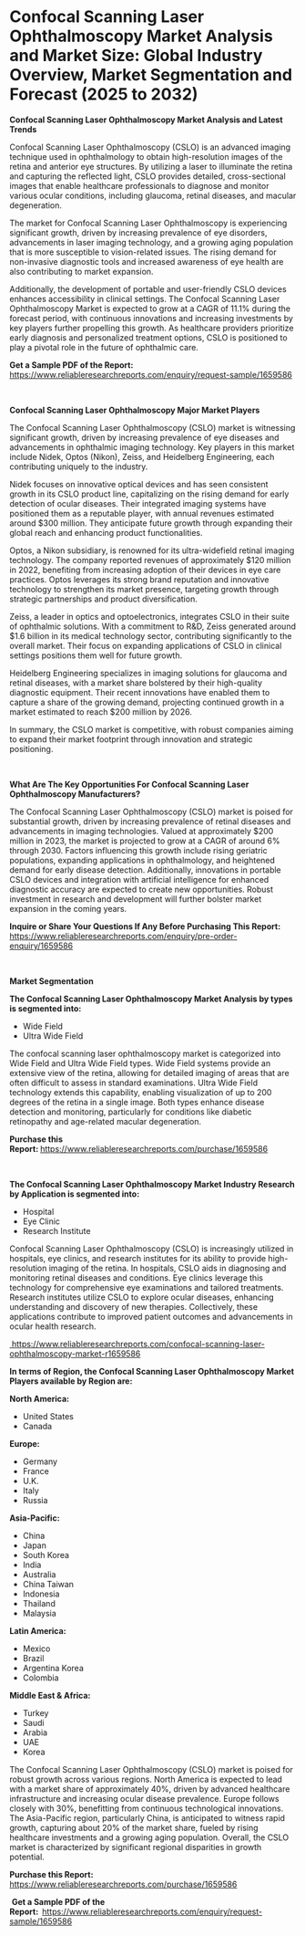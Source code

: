 <p><h1>Confocal Scanning Laser Ophthalmoscopy Market Analysis and Market Size: Global Industry Overview, Market Segmentation and Forecast (2025 to 2032)</h1></p><p><strong>Confocal Scanning Laser Ophthalmoscopy Market Analysis and Latest Trends</strong></p>
<p><p>Confocal Scanning Laser Ophthalmoscopy (CSLO) is an advanced imaging technique used in ophthalmology to obtain high-resolution images of the retina and anterior eye structures. By utilizing a laser to illuminate the retina and capturing the reflected light, CSLO provides detailed, cross-sectional images that enable healthcare professionals to diagnose and monitor various ocular conditions, including glaucoma, retinal diseases, and macular degeneration. </p><p>The market for Confocal Scanning Laser Ophthalmoscopy is experiencing significant growth, driven by increasing prevalence of eye disorders, advancements in laser imaging technology, and a growing aging population that is more susceptible to vision-related issues. The rising demand for non-invasive diagnostic tools and increased awareness of eye health are also contributing to market expansion. </p><p>Additionally, the development of portable and user-friendly CSLO devices enhances accessibility in clinical settings. The Confocal Scanning Laser Ophthalmoscopy Market is expected to grow at a CAGR of 11.1% during the forecast period, with continuous innovations and increasing investments by key players further propelling this growth. As healthcare providers prioritize early diagnosis and personalized treatment options, CSLO is positioned to play a pivotal role in the future of ophthalmic care.</p></p>
<p><strong>Get a Sample PDF of the Report:&nbsp;</strong> <a href="https://www.reliableresearchreports.com/enquiry/request-sample/1659586?utm_campaign=3275&utm_medium=2&utm_source=Github&utm_content=ia&utm_term=13042025&utm_id=confocal-scanning-laser-ophthalmoscopy">https://www.reliableresearchreports.com/enquiry/request-sample/1659586</a></p>
<p>&nbsp;</p>
<p><strong>Confocal Scanning Laser Ophthalmoscopy Major Market Players</strong></p>
<p><p>The Confocal Scanning Laser Ophthalmoscopy (CSLO) market is witnessing significant growth, driven by increasing prevalence of eye diseases and advancements in ophthalmic imaging technology. Key players in this market include Nidek, Optos (Nikon), Zeiss, and Heidelberg Engineering, each contributing uniquely to the industry.</p><p>Nidek focuses on innovative optical devices and has seen consistent growth in its CSLO product line, capitalizing on the rising demand for early detection of ocular diseases. Their integrated imaging systems have positioned them as a reputable player, with annual revenues estimated around $300 million. They anticipate future growth through expanding their global reach and enhancing product functionalities.</p><p>Optos, a Nikon subsidiary, is renowned for its ultra-widefield retinal imaging technology. The company reported revenues of approximately $120 million in 2022, benefiting from increasing adoption of their devices in eye care practices. Optos leverages its strong brand reputation and innovative technology to strengthen its market presence, targeting growth through strategic partnerships and product diversification.</p><p>Zeiss, a leader in optics and optoelectronics, integrates CSLO in their suite of ophthalmic solutions. With a commitment to R&D, Zeiss generated around $1.6 billion in its medical technology sector, contributing significantly to the overall market. Their focus on expanding applications of CSLO in clinical settings positions them well for future growth.</p><p>Heidelberg Engineering specializes in imaging solutions for glaucoma and retinal diseases, with a market share bolstered by their high-quality diagnostic equipment. Their recent innovations have enabled them to capture a share of the growing demand, projecting continued growth in a market estimated to reach $200 million by 2026.</p><p>In summary, the CSLO market is competitive, with robust companies aiming to expand their market footprint through innovation and strategic positioning.</p></p>
<p>&nbsp;</p>
<p><strong>What Are The Key Opportunities For Confocal Scanning Laser Ophthalmoscopy Manufacturers?</strong></p>
<p><p>The Confocal Scanning Laser Ophthalmoscopy (CSLO) market is poised for substantial growth, driven by increasing prevalence of retinal diseases and advancements in imaging technologies. Valued at approximately $200 million in 2023, the market is projected to grow at a CAGR of around 6% through 2030. Factors influencing this growth include rising geriatric populations, expanding applications in ophthalmology, and heightened demand for early disease detection. Additionally, innovations in portable CSLO devices and integration with artificial intelligence for enhanced diagnostic accuracy are expected to create new opportunities. Robust investment in research and development will further bolster market expansion in the coming years.</p></p>
<p><strong>Inquire or Share Your Questions If Any Before Purchasing This Report:</strong> <a href="https://www.reliableresearchreports.com/enquiry/pre-order-enquiry/1659586?utm_campaign=3275&utm_medium=2&utm_source=Github&utm_content=ia&utm_term=13042025&utm_id=confocal-scanning-laser-ophthalmoscopy">https://www.reliableresearchreports.com/enquiry/pre-order-enquiry/1659586</a></p>
<p>&nbsp;</p>
<p><strong>Market Segmentation</strong></p>
<p><strong>The Confocal Scanning Laser Ophthalmoscopy Market Analysis by types is segmented into:</strong></p>
<p><ul><li>Wide Field</li><li>Ultra Wide Field</li></ul></p>
<p><p>The confocal scanning laser ophthalmoscopy market is categorized into Wide Field and Ultra Wide Field types. Wide Field systems provide an extensive view of the retina, allowing for detailed imaging of areas that are often difficult to assess in standard examinations. Ultra Wide Field technology extends this capability, enabling visualization of up to 200 degrees of the retina in a single image. Both types enhance disease detection and monitoring, particularly for conditions like diabetic retinopathy and age-related macular degeneration.</p></p>
<p><strong>Purchase this Report:&nbsp;</strong><a href="https://www.reliableresearchreports.com/purchase/1659586?utm_campaign=3275&utm_medium=2&utm_source=Github&utm_content=ia&utm_term=13042025&utm_id=confocal-scanning-laser-ophthalmoscopy">https://www.reliableresearchreports.com/purchase/1659586</a></p>
<p>&nbsp;</p>
<p><strong>The Confocal Scanning Laser Ophthalmoscopy Market Industry Research by Application is segmented into:</strong></p>
<p><ul><li>Hospital</li><li>Eye Clinic</li><li>Research Institute</li></ul></p>
<p><p>Confocal Scanning Laser Ophthalmoscopy (CSLO) is increasingly utilized in hospitals, eye clinics, and research institutes for its ability to provide high-resolution imaging of the retina. In hospitals, CSLO aids in diagnosing and monitoring retinal diseases and conditions. Eye clinics leverage this technology for comprehensive eye examinations and tailored treatments. Research institutes utilize CSLO to explore ocular diseases, enhancing understanding and discovery of new therapies. Collectively, these applications contribute to improved patient outcomes and advancements in ocular health research.</p></p>
<p><a href="https://www.reliableresearchreports.com/confocal-scanning-laser-ophthalmoscopy-market-r1659586?utm_campaign=3275&utm_medium=2&utm_source=Github&utm_content=ia&utm_term=13042025&utm_id=confocal-scanning-laser-ophthalmoscopy">&nbsp;https://www.reliableresearchreports.com/confocal-scanning-laser-ophthalmoscopy-market-r1659586</a></p>
<p><strong>In terms of Region, the Confocal Scanning Laser Ophthalmoscopy Market Players available by Region are:</strong></p>
<p>
    <p> <strong> North America: </strong>
        <ul>
            <li>United States</li>
            <li>Canada</li>
        </ul>
        </p> 
    <p> <strong> Europe: </strong>
        <ul>
            <li>Germany</li>
            <li>France</li>
            <li>U.K.</li>
            <li>Italy</li>
            <li>Russia</li>
        </ul>
        </p> 
    <p> <strong> Asia-Pacific: </strong>
        <ul>
            <li>China</li>
            <li>Japan</li>
            <li>South Korea</li>
            <li>India</li>
            <li>Australia</li>
            <li>China Taiwan</li>
            <li>Indonesia</li>
            <li>Thailand</li>
            <li>Malaysia</li>
        </ul>
        </p> 
    <p> <strong> Latin America: </strong>
        <ul>
            <li>Mexico</li>
            <li>Brazil</li>
            <li>Argentina Korea</li>
            <li>Colombia</li>
        </ul>
        </p> 
    <p> <strong> Middle East & Africa: </strong>
        <ul>
            <li>Turkey</li>
            <li>Saudi</li>
            <li>Arabia</li>
            <li>UAE</li>
            <li>Korea</li>
        </ul>
    </p>
    </p>
<p><p>The Confocal Scanning Laser Ophthalmoscopy (CSLO) market is poised for robust growth across various regions. North America is expected to lead with a market share of approximately 40%, driven by advanced healthcare infrastructure and increasing ocular disease prevalence. Europe follows closely with 30%, benefitting from continuous technological innovations. The Asia-Pacific region, particularly China, is anticipated to witness rapid growth, capturing about 20% of the market share, fueled by rising healthcare investments and a growing aging population. Overall, the CSLO market is characterized by significant regional disparities in growth potential.</p></p>
<p><strong>Purchase this Report: </strong><a href="https://www.reliableresearchreports.com/purchase/1659586?utm_campaign=3275&utm_medium=2&utm_source=Github&utm_content=ia&utm_term=13042025&utm_id=confocal-scanning-laser-ophthalmoscopy">https://www.reliableresearchreports.com/purchase/1659586</a></p>
<p>&nbsp;<strong>Get a Sample PDF of the Report:&nbsp;&nbsp;</strong><a href="https://www.reliableresearchreports.com/enquiry/request-sample/1659586?utm_campaign=3275&utm_medium=2&utm_source=Github&utm_content=ia&utm_term=13042025&utm_id=confocal-scanning-laser-ophthalmoscopy">https://www.reliableresearchreports.com/enquiry/request-sample/1659586</a></p>
<p><strong></strong></p>
<p><p></p><p></p><p></p></p>